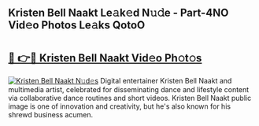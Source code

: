 ## Kristen Bell Naakt Le𝚊k𝚎d N𝚞𝚍e - Part-4NO Vid𝚎o Photos Le𝚊ks QotoO

# <h2><a href="http://fbake4.evod.top/?m=Kristen+Bell+Naakt">🔗 👉🔴 Kristen Bell Naakt Vid𝚎o Ph𝚘t𝚘s</a></h2>

[![Kristen Bell Naakt N𝚞d𝚎s](https://i.imgur.com/8V9OHl7.gif)](http://fbake4.evod.top/?m=Kristen+Bell+Naakt)
Digital entertainer Kristen Bell Naakt and multimedia artist, celebrated for disseminating dance and lifestyle content via collaborative dance routines and short videos. Kristen Bell Naakt public image is one of innovation and creativity, but he's also known for his shrewd business acumen. 
